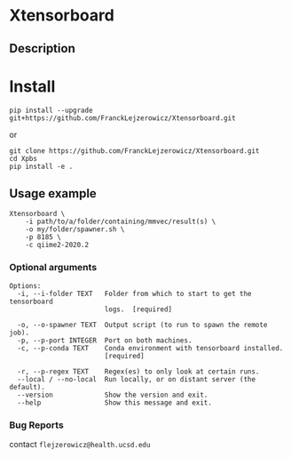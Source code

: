 # Xtensorboard

## Description

 # Install

```
pip install --upgrade git+https://github.com/FranckLejzerowicz/Xtensorboard.git
```
or
```
git clone https://github.com/FranckLejzerowicz/Xtensorboard.git
cd Xpbs
pip install -e .
```

## Usage example

```
Xtensorboard \
    -i path/to/a/folder/containing/mmvec/result(s) \
    -o my/folder/spawner.sh \
    -p 8185 \
    -c qiime2-2020.2
```

### Optional arguments

```
Options:
  -i, --i-folder TEXT   Folder from which to start to get the tensorboard
                        logs.  [required]

  -o, --o-spawner TEXT  Output script (to run to spawn the remote job).
  -p, --p-port INTEGER  Port on both machines.
  -c, --p-conda TEXT    Conda environment with tensorboard installed.
                        [required]

  -r, --p-regex TEXT    Regex(es) to only look at certain runs.
  --local / --no-local  Run locally, or on distant server (the default).
  --version             Show the version and exit.
  --help                Show this message and exit. 
``` 

### Bug Reports

contact `flejzerowicz@health.ucsd.edu`
